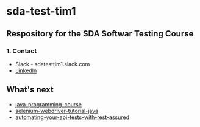 # sda-test-tim1
## Respository for the SDA Softwar Testing Course


### 1. Contact

- Slack - sdatesttim1.slack.com
- [LinkedIn](https://www.linkedin.com/in/rusu-dan/)

## What's next

- [java-programming-course](https://testautomationu.applitools.com/java-programming-course/)
- [selenium-webdriver-tutorial-java](https://testautomationu.applitools.com/selenium-webdriver-tutorial-java/)
- [automating-your-api-tests-with-rest-assured](https://testautomationu.applitools.com/automating-your-api-tests-with-rest-assured/)

